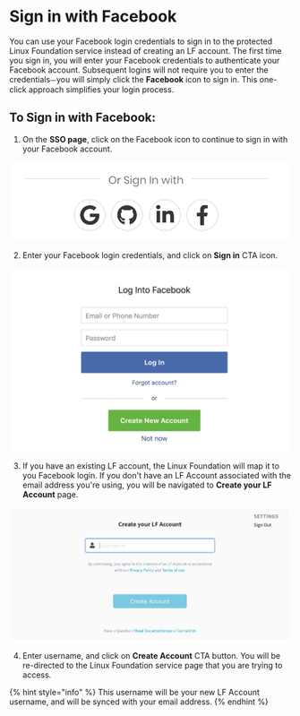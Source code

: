 # Sign in with Facebook

You can use your Facebook login credentials to sign in to the protected Linux Foundation service instead of creating an LF account. The first time you sign in, you will enter your Facebook credentials to authenticate your Facebook account. Subsequent logins will not require you to enter the credentials⏤you will simply click the **Facebook** icon to sign in. This one-click approach simplifies your login process.

## To Sign in with Facebook: <a id="to-log-in-with-facebook"></a>

1. On the **SSO page**, click on the Facebook icon to continue to sign in with your Facebook account.    

![](../../.gitbook/assets/screen-shot-2020-05-05-at-2.19.18-am.png)

2.  Enter your Facebook login credentials, and click on **Sign in** CTA icon.      

![Create Account](../../.gitbook/assets/screen-shot-2020-05-04-at-7.23.49-pm.png)

3. If you have an existing LF account, the Linux Foundation will map it to you Facebook login. If you don't have an LF Account associated with the email address you're using, you will be navigated to **Create your LF Account** page.                                                                                                                                              

![](../../.gitbook/assets/create-lf-account-if-authenticating-via-other.png)

4.  Enter username, and click on **Create Account** CTA button. You will be re-directed to the Linux Foundation service page that you are trying to access.

{% hint style="info" %}
This username will be your new LF Account username, and will be synced with your email address.
{% endhint %}



